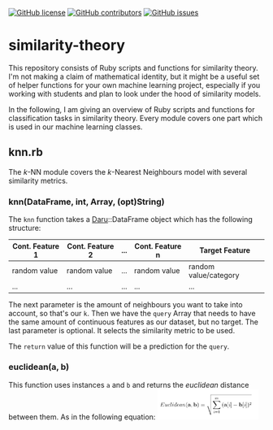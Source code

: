 [![GitHub license](https://img.shields.io/github/license/bozicb/similarity-theory.svg)](https://github.com/bozicb/similarity-theory/blob/master/LICENSE)
[![GitHub contributors](https://img.shields.io/github/contributors/bozicb/similarity-theory.svg)](https://github.com/bozicb/similarity-theory/graphs/contributors/)
[![GitHub issues](https://img.shields.io/github/issues/bozicb/similarity-theory.svg)](https://github.com/bozicb/similarity-theory/issues/)

# similarity-theory

This repository consists of Ruby scripts and functions for similarity theory. I'm not making a claim of mathematical identity, but it might be a useful set of helper functions for your own machine learning project, especially if you working with students and plan to look under the hood of similarity models. 

In the following, I am giving an overview of Ruby scripts and functions for classification tasks in similarity theory. Every module covers one part which is used in our machine learning classes.

## knn.rb

The *k*-NN module covers the *k*-Nearest Neighbours model with several similarity metrics.

### knn(DataFrame, int, Array, (opt)String)
The `knn` function takes a [Daru](https://github.com/SciRuby/daru)::DataFrame object which has the following structure:

| Cont. Feature 1 | Cont. Feature 2 | ... | Cont. Feature n | Target Feature          |
| ----------------|-----------------|-----|-----------------|------------------------ |
| random value    | random value    | ... | random value    | random value/category   |
| ...             | ...             | ... | ...             | ...                     |

The next parameter is the amount of neighbours you want to take into account, so that's our `k`. Then we have the `query` Array that needs to have the same amount of continuous features as our dataset, but no target. The last parameter is optional. It selects the similarity metric to be used.

The `return` value of this function will be a prediction for the `query`. 

### euclidean(a, b)
This function uses instances `a` and `b` and returns the *euclidean* distance between them. As in the following equation:
<img src="equation1.png" width="200">
